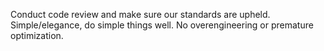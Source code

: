 Conduct code review and make sure our standards are upheld. Simple/elegance, do simple things well. No overengineering or premature optimization.
